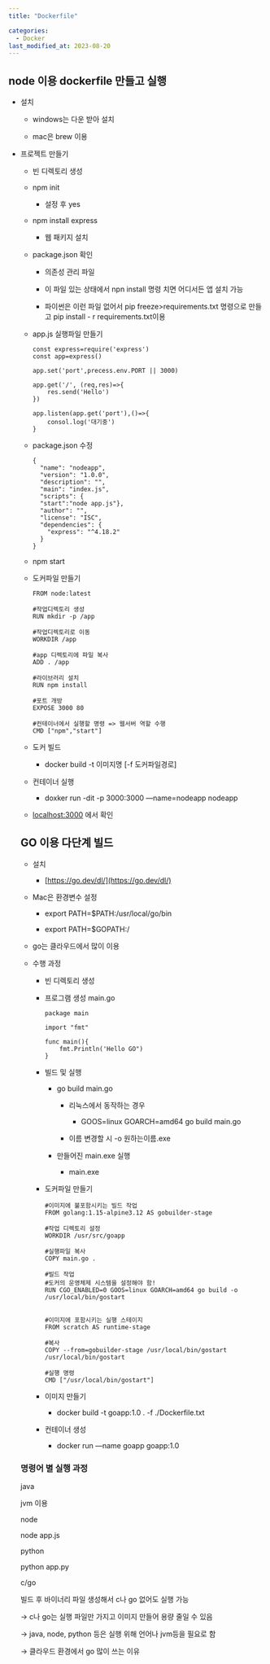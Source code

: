 ```yaml
---
title: "Dockerfile"

categories:
  - Docker
last_modified_at: 2023-08-20
---
```


node 이용 dockerfile 만들고 실행
-------------------------

*   설치
    
    *   windows는 다운 받아 설치
    
    *   mac은 brew 이용

*   프로젝트 만들기
    
    *   빈 디렉토리 생성
    
    *   npm init
        *   설정 후 yes
    
    *   npm install express
        *   웹 패키지 설치
    
    *   package.json 확인
        
        *   의존성 관리 파일
        
        *   이 파일 있는 상태에서 npn install 명령 치면 어디서든 앱 설치 가능
        
        *   파이썬은 이런 파일 없어서 pip freeze>requirements.txt 명령으로 만들고 pip install - r requirements.txt이용
    
    *   app.js 실행파일 만들기
        
            const express=require('express')
            const app=express()
            
            app.set('port',precess.env.PORT || 3000)
            
            app.get('/', (req,res)=>{
            	res.send('Hello')
            })
            
            app.listen(app.get('port'),()=>{
            	consol.log('대기중')
            }
        
    
    *   package.json 수정
        
            {
              "name": "nodeapp",
              "version": "1.0.0",
              "description": "",
              "main": "index.js",
              "scripts": {
              "start":"node app.js"},
              "author": "",
              "license": "ISC",
              "dependencies": {
                "express": "^4.18.2"
              }
            }
        
    
    *   npm start
    
    *   도커파일 만들기
        
            FROM node:latest
            
            #작업디렉토리 생성
            RUN mkdir -p /app
            
            #작업디렉토리로 이동
            WORKDIR /app
            
            #app 디렉토리에 파일 복사
            ADD . /app
            
            #라이브러리 설치
            RUN npm install
            
            #포트 개방
            EXPOSE 3000 80
            
            #컨테이너에서 실행할 명령 => 웹서버 역할 수행
            CMD ["npm","start"]
        
    
    *   도커 빌드
        *   docker build -t 이미지명 \[-f 도커파일경로\]
    
    *   컨테이너 실행
        *   doxker run -dit -p 3000:3000 —name=nodeapp nodeapp
    
    *   [localhost:3000](http://localhost:3000) 에서 확인
    
    GO 이용 다단계 빌드
    ------------
    
    *   설치
        *   [https://go.dev/dl/](https://go.dev/dl/)
    
    *   Mac은 환경변수 설정
        
        *   export PATH=$PATH:/usr/local/go/bin
        
        *   export PATH=$GOPATH:/
    
    *   go는 클라우드에서 많이 이용
    
    *   수행 과정
        
        *   빈 디렉토리 생성
        
        *   프로그램 생성 main.go
            
                package main
                
                import "fmt"
                
                func main(){
                	fmt.Println('Hello GO")
                }
            
        
        *   빌드 및 실행
            
            *   go build main.go
                
                *   리눅스에서 동작하는 경우
                    *   GOOS=linux GOARCH=amd64 go build main.go
                
                *   이름 변경할 시 -o 원하는이름.exe
            
            *   만들어진 main.exe 실행
                *   main.exe
        
        *   도커파일 만들기
            
                #이미지에 불포함시키는 빌드 작업
                FROM golang:1.15-alpine3.12 AS gobuilder-stage
                
                #작업 디렉토리 설정
                WORKDIR /usr/src/goapp
                
                #실행파일 복사
                COPY main.go .
                
                #빌드 작업
                #도커의 운영체제 시스템을 설정해야 함!
                RUN CGO_ENABLED=0 GOOS=linux GOARCH=amd64 go build -o /usr/local/bin/gostart
                
                
                #이미지에 포함시키는 실행 스테이지
                FROM scratch AS runtime-stage
                
                #복사
                COPY --from=gobuilder-stage /usr/local/bin/gostart /usr/local/bin/gostart
                
                #실행 명령
                CMD ["/usr/local/bin/gostart"]
            
        
        *   이미지 만들기
            *   docker build -t goapp:1.0 . -f ./Dockerfile.txt
        
        *   컨테이너 생성
            *   docker run —name goapp goapp:1.0
    
    ### 명령어 별 실행 과정
    
    java
    
    jvm 이용
    
    node
    
    node app.js
    
    python
    
    python app.py
    
    c/go
    
    빌드 후 바이너리 파일 생성해서 c나 go 없어도 실행 가능
    
    → c나 go는 실행 파일만 가지고 이미지 만들어 용량 줄일 수 있음
    
    → java, node, python 등은 실행 위해 언어나 jvm등을 필요로 함
    
    → 클라우드 환경에서 go 많이 쓰는 이유
